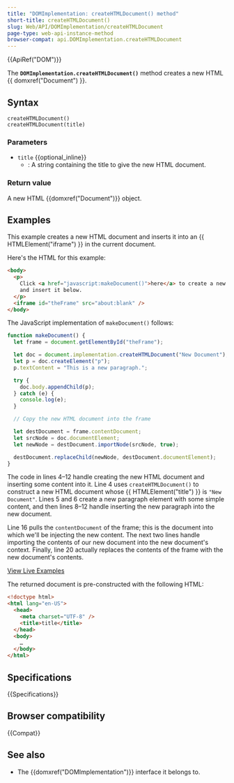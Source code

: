 ```yaml
---
title: "DOMImplementation: createHTMLDocument() method"
short-title: createHTMLDocument()
slug: Web/API/DOMImplementation/createHTMLDocument
page-type: web-api-instance-method
browser-compat: api.DOMImplementation.createHTMLDocument
---
```


{{ApiRef("DOM")}}

The
**`DOMImplementation.createHTMLDocument()`** method creates a
new HTML {{ domxref("Document") }}.

## Syntax

```js-nolint
createHTMLDocument()
createHTMLDocument(title)
```

### Parameters

- `title` {{optional_inline}}
  - : A string containing the title to give the new HTML document.

### Return value

A new HTML {{domxref("Document")}} object.

## Examples

This example creates a new HTML document and inserts it into an {{
  HTMLElement("iframe") }} in the current document.

Here's the HTML for this example:

```html
<body>
  <p>
    Click <a href="javascript:makeDocument()">here</a> to create a new document
    and insert it below.
  </p>
  <iframe id="theFrame" src="about:blank" />
</body>
```

The JavaScript implementation of `makeDocument()` follows:

```js
function makeDocument() {
  let frame = document.getElementById("theFrame");

  let doc = document.implementation.createHTMLDocument("New Document");
  let p = doc.createElement("p");
  p.textContent = "This is a new paragraph.";

  try {
    doc.body.appendChild(p);
  } catch (e) {
    console.log(e);
  }

  // Copy the new HTML document into the frame

  let destDocument = frame.contentDocument;
  let srcNode = doc.documentElement;
  let newNode = destDocument.importNode(srcNode, true);

  destDocument.replaceChild(newNode, destDocument.documentElement);
}
```

The code in lines 4–12 handle creating the new HTML document and inserting some content
into it. Line 4 uses `createHTMLDocument()` to construct a new HTML document
whose {{ HTMLElement("title") }} is `"New Document"`. Lines 5 and 6 create a
new paragraph element with some simple content, and then lines 8–12 handle inserting the
new paragraph into the new document.

Line 16 pulls the `contentDocument` of the frame; this is the document into
which we'll be injecting the new content. The next two lines handle importing the
contents of our new document into the new document's context. Finally, line 20 actually
replaces the contents of the frame with the new document's contents.

[View Live Examples](https://mdn.dev/archives/media/samples/domref/createHTMLDocument.html)

The returned document is pre-constructed with the following HTML:

```html
<!doctype html>
<html lang="en-US">
  <head>
    <meta charset="UTF-8" />
    <title>title</title>
  </head>
  <body>
    …
  </body>
</html>
```

## Specifications

{{Specifications}}

## Browser compatibility

{{Compat}}

## See also

- The {{domxref("DOMImplementation")}} interface it belongs to.
